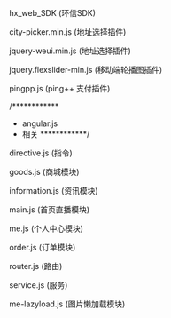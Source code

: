 
hx_web_SDK (环信SDK)

city-picker.min.js (地址选择插件)

jquery-weui.min.js (地址选择插件)

jquery.flexslider-min.js (移动端轮播图插件)

pingpp.js (ping++ 支付插件)

/************
* angular.js
* 相关
************/

directive.js (指令)

goods.js (商城模块)

information.js (资讯模块)

main.js (首页直播模块)

me.js (个人中心模块)

order.js (订单模块)

router.js (路由)

service.js (服务)

me-lazyload.js (图片懒加载模块)

